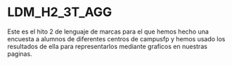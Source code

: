# LDM_H2_3T_AGG
Este es el hito 2 de lenguaje de marcas para el que hemos hecho una encuesta a alumnos de diferentes centros de campusfp y hemos usado los resultados de ella para representarlos mediante graficos en nuestras paginas.
